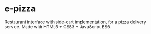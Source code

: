 # e-pizza

Restaurant interface with side-cart implementation, for a pizza delivery service.
Made with HTML5 + CSS3 + JavaScript ES6.
